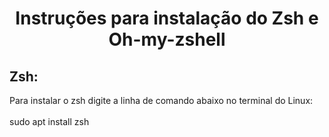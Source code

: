 <h1 align="center"> Instruções para instalação do Zsh e Oh-my-zshell </h1>

## **Zsh:**
Para instalar o zsh digite a linha de comando abaixo no terminal do Linux:</br></br>
sudo apt install zsh

